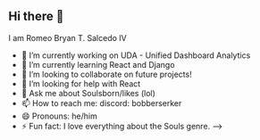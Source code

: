 ## Hi there 👋
I am Romeo Bryan T. Salcedo IV

- 🔭 I’m currently working on UDA - Unified Dashboard Analytics
- 🌱 I’m currently learning React and Django
- 👯 I’m looking to collaborate on future projects!
- 🤔 I’m looking for help with React
- 💬 Ask me about Soulsborn/likes (lol)
- 📫 How to reach me: discord: bobberserker
- 😄 Pronouns: he/him
- ⚡ Fun fact: I love everything about the Souls genre.
-->
